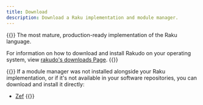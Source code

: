 ```yaml
---
title: Download
description: Download a Raku implementation and module manager.
---
```


{{<fullsection id="Rakudo" heading="Rakudo">}}
The most mature, production-ready implementation of the Raku language.

For information on how to download and install Rakudo on your operating system, view [rakudo's downloads Page](https://rakudo.org/downloads).
{{</fullsection>}}

{{<fullsection id="ModuleManager" heading="Module Manager">}}
If a module manager was not installed alongside your Raku implementation, or if it's not available in your software repositories, you can download and install it directly:
- [Zef](https://github.com/ugexe/zef)
{{</fullsection>}}